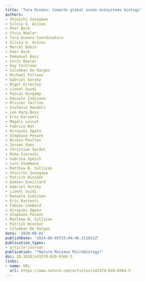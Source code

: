 ```yaml
---
title: 'Tara Oceans: towards global ocean ecosystems biology'
authors:
- Shinichi Sunagawa
- Silvia G. Acinas
- Peer Bork
- Chris Bowler
- Tara Oceans Coordinators
- Silvia G. Acinas
- Marcel Babin
- Peer Bork
- Emmanuel Boss
- Chris Bowler
- Guy Cochrane
- Colomban De Vargas
- Michael Follows
- Gabriel Gorsky
- Nigel Grimsley
- Lionel Guidi
- Pascal Hingamp
- Daniele Iudicone
- Olivier Jaillon
- Stefanie Kandels
- Lee Karp-Boss
- Eric Karsenti
- Magali Lescot
- Fabrice Not
- Hiroyuki Ogata
- Stéphane Pesant
- Nicole Poulton
- Jeroen Raes
- Christian Sardet
- Mike Sieracki
- Sabrina Speich
- Lars Stemmann
- Matthew B. Sullivan
- Shinichi Sunagawa
- Patrick Wincker
- Damien Eveillard
- Gabriel Gorsky
- Lionel Guidi
- Daniele Iudicone
- Eric Karsenti
- Fabien Lombard
- Hiroyuki Ogata
- Stephane Pesant
- Matthew B. Sullivan
- Patrick Wincker
- Colomban De Vargas
date: '2020-08-01'
publishDate: '2024-08-05T15:04:46.111621Z'
publication_types:
- article-journal
publication: '*Nature Reviews Microbiology*'
doi: 10.1038/s41579-020-0364-5
links:
- name: URL
  url: https://www.nature.com/articles/s41579-020-0364-5
---
```

